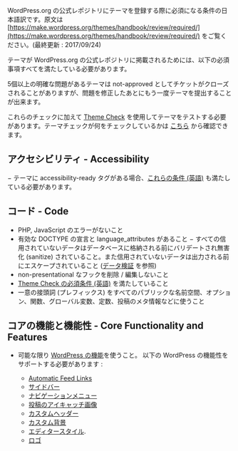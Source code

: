 WordPress.org の公式レポジトリにテーマを登録する際に必須になる条件の日本語訳です。原文は [https://make.wordpress.org/themes/handbook/review/required/](https://make.wordpress.org/themes/handbook/review/required/) をご覧ください。(最終更新 : 2017/09/24)

テーマが WordPress.org の公式レポジトリに掲載されるためには、以下の必須事項すべてを満たしている必要があります。

5個以上の明確な問題があるテーマは not-approved としてチケットがクローズされることがありますが、問題を修正したあとにもう一度テーマを提出することが出来ます。

これらのチェックに加えて [Theme Check](https://make.wordpress.org/themes/handbook/review/required/theme-check-plugin/) を使用してテーマをテストする必要があります。テーマチェックが何をチェックしているかは [こちら](https://make.wordpress.org/themes/handbook/review/required/theme-check-plugin/) から確認できます。

## アクセシビリティ - Accessibility

− テーマに accessibility-ready タグがある場合、[これらの条件 (英語)](https://make.wordpress.org/themes/handbook/review/accessibility/) も満たしている必要があります。

## コード - Code

- PHP, JavaScript のエラーがないこと
- 有効な DOCTYPE の宣言と language_attributes があること
− すべての信用されていないデータはデータベースに格納される前にバリデートされ無害化 (sanitize) されていること。また信用されていないデータは出力される前にエスケープされていること ([データ検証](http://wpdocs.osdn.jp/Data_Validation) を参照)
- non-presentational なフックを削除 / 編集しないこと
- [Theme Check の必須条件 (英語)](https://make.wordpress.org/themes/handbook/review/required/theme-check-plugin/) を満たしていること
- 一意の接頭詞 (プレフィックス) をすべてのパブリックな名前空間、オプション、関数、グローバル変数、定数、投稿のメタ情報などに使うこと

## コアの機能と機能性 - Core Functionality and Features

- 可能な限り [WordPress の機能](https://developer.wordpress.org/themes/functionality/)を使うこと。
  以下の WordPress の機能性をサポートする必要があります :
  
  - [Automatic Feed Links](https://developer.wordpress.org/reference/functions/add_theme_support/#feed-links)
  - [サイドバー](https://developer.wordpress.org/themes/functionality/sidebars/)
  - [ナビゲーションメニュー](https://developer.wordpress.org/themes/functionality/navigation-menus/)
  - [投稿のアイキャッチ画像](https://developer.wordpress.org/themes/functionality/featured-images-post-thumbnails/)
  - [カスタムヘッダー](https://developer.wordpress.org/themes/functionality/custom-headers/)
  - [カスタム背景](https://codex.wordpress.org/Custom_Backgrounds)
  - [エディタースタイル](https://developer.wordpress.org/reference/functions/add_editor_style/).
  - [ロゴ](https://developer.wordpress.org/themes/functionality/custom-logo/)
